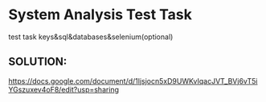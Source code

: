 # System Analysis Test Task
test task keys&amp;sql&amp;databases&amp;selenium(optional)

## SOLUTION: 
https://docs.google.com/document/d/1ljsjocn5xD9UWKvIqacJVT_BVj6vT5iYGszuxev4oF8/edit?usp=sharing



